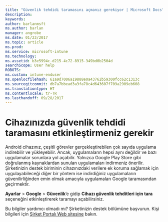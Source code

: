 ```yaml
---
title: "Güvenlik tehdidi taramasını açmanız gerekiyor | Microsoft Docs"
description: 
keywords: 
author: barlanmsft
ms.author: barlan
manager: angrobe
ms.date: 01/23/2017
ms.topic: article
ms.prod: 
ms.service: microsoft-intune
ms.technology: 
ms.assetid: b3e5994c-d215-4c72-8915-349bd0b2504d
searchScope: User help
ROBOTS: 
ms.custom: intune-enduser
ms.openlocfilehash: 61a9d7006a19888e0a43762b59300fcc62c1313c
ms.sourcegitcommit: db7a7bbead3a3fa78c4d643607f709a2909eb608
ms.translationtype: HT
ms.contentlocale: tr-TR
ms.lasthandoff: 09/28/2017
---
```

# <a name="you-need-to-make-your-device-able-to-scan-for-security-threats"></a>Cihazınızda güvenlik tehdidi taramasını etkinleştirmeniz gerekir

Android cihazınız, çeşitli görevler gerçekleştirebilen çok sayıda uygulama indirebilir ve yükleyebilir. Ancak, uygulamaların hepsi aynı değildir ve bazı uygulamalar sorunlara yol açabilir. Yalnızca Google Play Store gibi doğrulanmış kaynaklardan sunulan uygulamaları indirmeniz önerilir. Şirketinizin destek biriminin cihazınızdaki verilere ek koruma sağlamak için uygulayabileceği diğer bir yöntem ise indirdiğiniz uygulamaların güvenilirliğinden emin olmak amacıyla uygulamaları Google taramasından geçirmektir.

**Ayarlar** > **Google** > **Güvenlik**’e gidip **Cihazı güvenlik tehditleri için tara** seçeneğini etkinleştirerek taramayı açabilirsiniz.

Bu bilgiler yardımcı olmadı mı? Şirketinizin destek bölümüne başvurun. Kişi bilgileri için [Şirket Portalı Web sitesine](https://portal.manage.microsoft.com) bakın.
